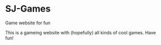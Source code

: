 # SJ-Games
Game website for fun

This is a gameing website with (hopefully) all kinds of cool games. Have fun!
